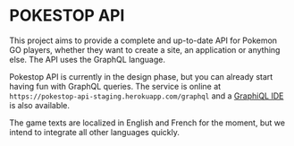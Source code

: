 # POKESTOP API

This project aims to provide a complete and up-to-date API for Pokemon GO players, whether they want to create a site, an application or anything else. The API uses the GraphQL language.

Pokestop API is currently in the design phase, but you can already start having fun with GraphQL queries. The service is online at `https://pokestop-api-staging.herokuapp.com/graphql` and a [GraphiQL IDE](https://pokestop-api-staging.herokuapp.com/graphiql) is also available.

The game texts are localized in English and French for the moment, but we intend to integrate all other languages quickly.
